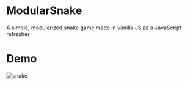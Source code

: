 # ModularSnake
A simple, modularized snake game made in vanilla JS as a JavaScript refresher

# Demo
![snake](https://user-images.githubusercontent.com/22078200/91361306-057f6f80-e7c6-11ea-9982-953656206230.gif)
